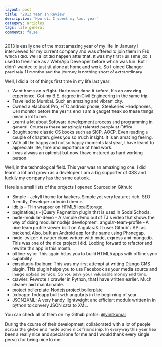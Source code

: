 ```yaml
---
layout: post
title: "2013 Year In Review"
description: "How did I spent my last year"
category: articles
tags: life general
comments: false
---
```


2013 is easily one of the most amazing year of my life. In January I
interviewed for my current company and was offered to join them in Feb
which I did. Well a lot did happen after that. It was my first Full Time
job. I used to freelance as a Web/App Developer before which was fun.
But I didn't wanted to just sit alone at home and work. So I joined
Changer precisely 11 months and the journey is nothing short of
extraordinary.

Well, I did a lot of things first time in my life last year:

- Went home on a flight. Had never done it before, It's an amazing
 experience. Got my B.E. degree in Civil Engineering in the same trip.
- Travelled to Mumbai. Such an amazing and vibrant city. 
- Owned a Macbook Pro, HTC android phone, Steelseries Headphones, Dell
monitor before the year's end. I am a gadget freak so these things mean
a lot to me.
- Learnt a lot about Software development process and programming in
general. Courtesy these amazingly talented people at Office.
- Bought some classic CS books such as SICP, AOCP. Even reading a couple
of chapters gives you so much insight. It is an amazing feeling.
- With all the happy and not so happy moments last year, I have learnt
to appreciate life, time and importance of hard work.
- I was always an optimist but now I have matured as hard working
 person.

Well, in the technological field. This year was an amazinging one. I did
learnt a lot and grown as a developer. I am a big supporter of OSS
and luckily my company has the same outlook.

Here is a small lists of the projects I opened Sourced on Github:

- Simple - Jekyll theme for hackers. Simple yet very features rich, SEO
friendly, Developer oriented theme.  
- ldb.js - Thin wrapper on HTML5 localStorage.
- pagination.js - jQuery Pagination plugin that is used in SocialSchools.
- node-modular-demo	- A sample demo out of TJ's video that shows the way
of doing modular nodejs development.
angular-team-profile - A nice team profile viewer built on AngularJS. It
uses Github's API as backend. Also, built an Android app for the same
using Phonegap.
- node-twitter: A twitter clone written with node, express and mongodb.
This was one of the nice project i did. Looking forward to refactor and
rewrite this app in this month.
- offline-sync: This again helps you to build HTML5 apps with offline
sync capability. 
- cmsplugin-fbalbum: This was my first attempt at writing Django CMS
plugin. This plugin helps you to use Facebook as your media source and
image upload service. So you save your valueable money and time.
- crawler: Rewrote a crawler in Python, that I have written earlier.
Much cleaner and maintainable.
- project boilerplate: Nodejs project boilerplate
- todoapp: Todoapp built with angularjs in the beginning of year. 
- JSON2XML: A very handy, lightweight and efficient module written in
in python to convery JSON data to XML.


You can check all of them on my Github profile.
[@vinitkumar](http://github.com/vinitkumar)

During the course of their development, collaborated with a lot of
people across the globe and made some nice friendship. In everyway this
year has been a really nice and special one for me and I would thank
every single person for being nice to me.

